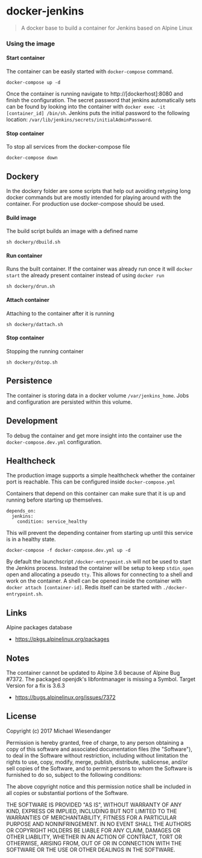 # docker-jenkins

> A docker base to build a container for Jenkins based on Alpine Linux

### Using the image

#### Start container

The container can be easily started with `docker-compose` command.

```
docker-compose up -d
```

Once the container is running navigate to http://[dockerhost]:8080 and finish the configuration. The secret password that jenkins automatically sets can be found by looking into the container with `docker exec -it [container_id] /bin/sh`. Jenkins puts the initial password to the following location: `/var/lib/jenkins/secrets/initialAdminPassword`.

#### Stop container

To stop all services from the docker-compose file

```
docker-compose down
```

## Dockery

In the dockery folder are some scripts that help out avoiding retyping long docker commands but are mostly intended for playing around with the container. For production use docker-compose should be used.

#### Build image

The build script builds an image with a defined name

```
sh dockery/dbuild.sh
```

#### Run container

Runs the built container. If the container was already run once it will `docker start` the already present container instead of using `docker run`

```
sh dockery/drun.sh
```

#### Attach container

Attaching to the container after it is running

```
sh dockery/dattach.sh
```

#### Stop container

Stopping the running container

```
sh dockery/dstop.sh
```

## Persistence

The container is storing data in a docker volume `/var/jenkins_home`. Jobs and configuration are persisted within this volume.

## Development

To debug the container and get more insight into the container use the `docker-compose.dev.yml` configuration.

## Healthcheck

The production image supports a simple healthcheck whether the container port is reachable. This can be configured inside `docker-compose.yml`

Containers that depend on this container can make sure that it is up and running before starting up themselves.

```
depends_on:
  jenkins:
    condition: service_healthy
```

This will prevent the depending container from starting up until this service is in a healthy state.

```
docker-compose -f docker-compose.dev.yml up -d
```

By default the launchscript `/docker-entrypoint.sh` will not be used to start the Jenkins process. Instead the container will be setup to keep `stdin_open` open and allocating a pseudo `tty`. This allows for connecting to a shell and work on the container. A shell can be opened inside the container with `docker attach [container-id]`. Redis itself can be started with `./docker-entrypoint.sh`.

## Links

Alpine packages database
- https://pkgs.alpinelinux.org/packages

## Notes

The container cannot be updated to Alpine 3.6 because of Alpine Bug #7372. The packaged openjdk's libfontmanager is missing a Symbol. Target Version for a fix is 3.6.3

- https://bugs.alpinelinux.org/issues/7372

## License

Copyright (c) 2017 Michael Wiesendanger

Permission is hereby granted, free of charge, to any person obtaining
a copy of this software and associated documentation files (the
"Software"), to deal in the Software without restriction, including
without limitation the rights to use, copy, modify, merge, publish,
distribute, sublicense, and/or sell copies of the Software, and to
permit persons to whom the Software is furnished to do so, subject to
the following conditions:

The above copyright notice and this permission notice shall be
included in all copies or substantial portions of the Software.

THE SOFTWARE IS PROVIDED "AS IS", WITHOUT WARRANTY OF ANY KIND,
EXPRESS OR IMPLIED, INCLUDING BUT NOT LIMITED TO THE WARRANTIES OF
MERCHANTABILITY, FITNESS FOR A PARTICULAR PURPOSE AND
NONINFRINGEMENT. IN NO EVENT SHALL THE AUTHORS OR COPYRIGHT HOLDERS BE
LIABLE FOR ANY CLAIM, DAMAGES OR OTHER LIABILITY, WHETHER IN AN ACTION
OF CONTRACT, TORT OR OTHERWISE, ARISING FROM, OUT OF OR IN CONNECTION
WITH THE SOFTWARE OR THE USE OR OTHER DEALINGS IN THE SOFTWARE.
